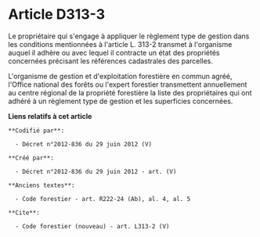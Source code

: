 # Article D313-3

Le propriétaire qui s'engage à appliquer le règlement type de gestion dans les conditions mentionnées à l'article L. 313-2
transmet à l'organisme auquel il adhère ou avec lequel il contracte un état des propriétés concernées précisant les
références cadastrales des parcelles. 

L'organisme de gestion et d'exploitation forestière en commun agréé, l'Office national des forêts ou l'expert forestier
transmettent annuellement au centre régional de la propriété forestière la liste des propriétaires qui ont adhéré à un
règlement type de gestion et les superficies concernées.

**Liens relatifs à cet article**

	**Codifié par**:

	  - Décret n°2012-836 du 29 juin 2012 (V)

	**Créé par**:

	  - Décret n°2012-836 du 29 juin 2012 - art. (V)

	**Anciens textes**:

	  - Code forestier - art. R222-24 (Ab), al. 4, al. 5

	**Cite**:

	  - Code forestier (nouveau) - art. L313-2 (V)
